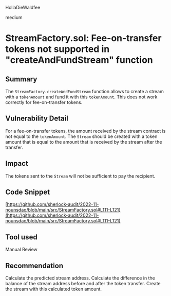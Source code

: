 HollaDieWaldfee

medium

# StreamFactory.sol: Fee-on-transfer tokens not supported in "createAndFundStream" function

## Summary
The `StreamFactory.createAndFundStream` function allows to create a stream with a `tokenAmount` and fund it with this `tokenAmount`.
This does not work correctly for fee-on-transfer tokens.

## Vulnerability Detail
For a fee-on-transfer tokens, the amount received by the stream contract is not equal to the `tokenAmount`.
The `Stream` should be created with a token amount that is equal to the amount that is received by the stream after the transfer.

## Impact
The tokens sent to the `Stream` will not be sufficient to pay the recipient.

## Code Snippet
[https://github.com/sherlock-audit/2022-11-nounsdao/blob/main/src/StreamFactory.sol#L111-L121](https://github.com/sherlock-audit/2022-11-nounsdao/blob/main/src/StreamFactory.sol#L111-L121)

## Tool used
Manual Review

## Recommendation
Calculate the predicted stream address.
Calculate the difference in the balance of the stream address before and after the token transfer.
Create the stream with this calculated token amount.
